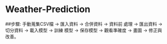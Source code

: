 # Weather-Prediction
##步驟:
手動蒐集CSV檔 → 匯入資料 → 合併資料 → 資料前
處理 → 匯出資料 → 切分資料 → 載入模型 → 訓練
模型 → 保存模型 → 觀看準確度 → 畫圖 → 修正與
改善。

